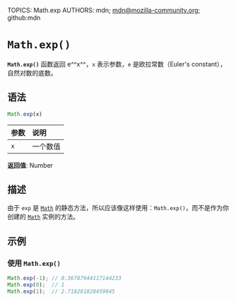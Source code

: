 TOPICS: Math.exp
AUTHORS: mdn; mdn@mozilla-community.org; github:mdn

# `Math.exp()`

**`Math.exp()`** 函数返回 e^^x^^，`x` 表示参数，`e` 是欧拉常数（Euler's constant），自然对数的底数。

## 语法

```javascript
Math.exp(x)
```

| 参数 | 说明 |
| :-- | :-- |
| `x` | 一个数值 |

**返回值**: Number

## 描述

由于 `exp` 是 [`Math`](/zh-hans/webfrontend/Math) 的静态方法，所以应该像这样使用：`Math.exp()`，而不是作为你创建的
[`Math`](/zh-hans/webfrontend/Math) 实例的方法。

## 示例

### 使用 `Math.exp()`

```javascript
Math.exp(-1); // 0.36787944117144233
Math.exp(0);  // 1
Math.exp(1);  // 2.718281828459045
```
